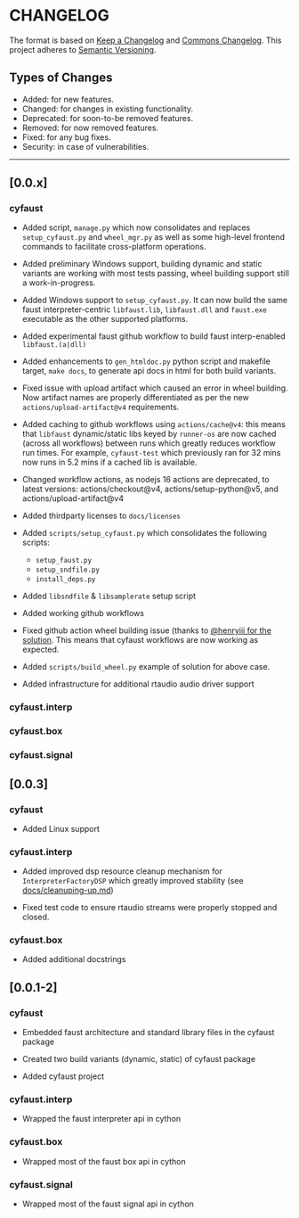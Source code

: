 # CHANGELOG

The format is based on [Keep a Changelog](https://keepachangelog.com/en/1.0.0/) and [Commons Changelog](https://common-changelog.org). This project adheres to [Semantic Versioning](https://semver.org/spec/v2.0.0.html).

## Types of Changes

- Added: for new features.
- Changed: for changes in existing functionality.
- Deprecated: for soon-to-be removed features.
- Removed: for now removed features.
- Fixed: for any bug fixes.
- Security: in case of vulnerabilities.

---

## [0.0.x]

### cyfaust

- Added script, `manage.py` which now consolidates and replaces `setup_cyfaust.py` and `wheel_mgr.py` as well as some high-level frontend commands to facilitate cross-platform operations.

- Added preliminary Windows support, building dynamic and static variants are working with most tests passing, wheel building support still a work-in-progress.

- Added Windows support to `setup_cyfaust.py`. It can now build the same faust interpreter-centric `libfaust.lib`, `libfaust.dll` and `faust.exe` executable as the other supported platforms.

- Added experimental faust github workflow to build faust interp-enabled `libfaust.(a|dll)`

- Added enhancements to `gen_htmldoc.py` python script and makefile target, `make docs`, to generate api docs in html for both build variants.

- Fixed issue with upload artifact which caused an error in wheel building. Now artifact names are properly differentiated as per the new `actions/upload-artifact@v4` requirements.

- Added caching to github workflows using `actions/cache@v4`: this means that `libfaust` dynamic/static libs keyed by `runner-os` are now cached (across all workflows) between runs which greatly reduces workflow run times. For example, `cyfaust-test` which previously ran for 32 mins now runs in 5.2 mins if a cached lib is available.

- Changed workflow actions, as nodejs 16 actions are deprecated, to latest versions: actions/checkout@v4, actions/setup-python@v5, and actions/upload-artifact@v4

- Added thirdparty licenses to `docs/licenses`

- Added `scripts/setup_cyfaust.py` which consolidates the following scripts:

	- `setup_faust.py`
	- `setup_sndfile.py`
	- `install_deps.py`

- Added `libsndfile` & `libsamplerate` setup script

- Added working github workflows

- Fixed github action wheel building issue (thanks to [@henryiii for the solution](https://github.com/pypa/wheel/issues/573#issuecomment-1902083893!). This means that cyfaust workflows are now working as expected.

- Added `scripts/build_wheel.py` example of solution for above case.

- Added infrastructure for additional rtaudio audio driver support

### cyfaust.interp

### cyfaust.box

### cyfaust.signal



## [0.0.3]

### cyfaust

- Added Linux support

### cyfaust.interp

- Added improved dsp resource cleanup mechanism for `InterpreterFactoryDSP` which greatly improved stability (see [docs/cleanuping-up.md](https://github.com/shakfu/cyfaust/blob/main/docs/devnotes/cleaning-up.md))

- Fixed test code to ensure rtaudio streams were properly stopped and closed.

### cyfaust.box

- Added additional docstrings


## [0.0.1-2]

### cyfaust

- Embedded faust architecture and standard library files in the cyfaust package

- Created two build variants (dynamic, static) of cyfaust package

- Added cyfaust project

### cyfaust.interp

- Wrapped the faust interpreter api in cython

### cyfaust.box

- Wrapped most of the faust box api in cython

### cyfaust.signal

- Wrapped most of the faust signal api in cython

